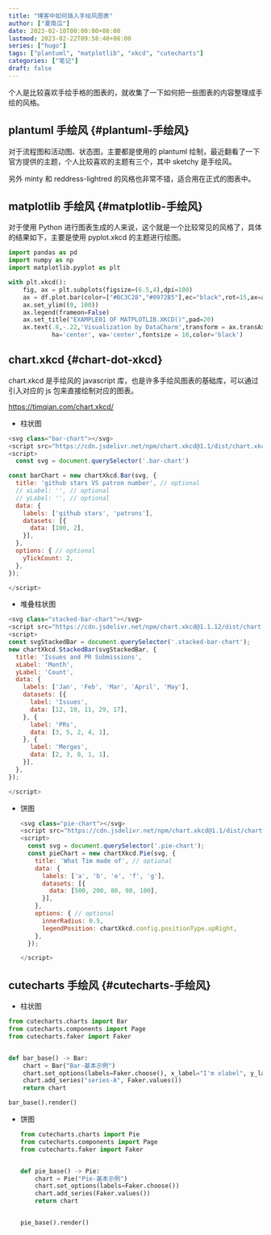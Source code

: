 ```yaml
---
title: "博客中如何插入手绘风图表"
author: ["夏南瓜"]
date: 2023-02-10T00:00:00+08:00
lastmod: 2023-02-22T09:58:40+08:00
series: ["hugo"]
tags: ["plantuml", "matplotlib", "xkcd", "cutecharts"]
categories: ["笔记"]
draft: false
---
```


个人是比较喜欢手绘手格的图表的，就收集了一下如何把一些图表的内容整理成手绘的风格。


## plantuml 手绘风 {#plantuml-手绘风}

对于流程图和活动图、状态图，主要都是使用的 plantuml 绘制，最近翻看了一下官方提供的主题，个人比较喜欢的主题有三个，其中 sketchy 是手绘风。

另外 minty 和 reddress-lightred 的风格也非常不错，适合用在正式的图表中。


## matplotlib 手绘风 {#matplotlib-手绘风}

对于使用 Python 进行图表生成的人来说，这个就是一个比较常见的风格了，具体的结果如下，主要是使用 pyplot.xkcd 的主题进行绘图。

```python
import pandas as pd
import numpy as np
import matplotlib.pyplot as plt

with plt.xkcd():
    fig, ax = plt.subplots(figsize=(6.5,4),dpi=100)
    ax = df.plot.bar(color=["#BC3C28","#0972B5"],ec="black",rot=15,ax=ax)
    ax.set_ylim((0, 100))
    ax.legend(frameon=False)
    ax.set_title("EXAMPLE01 OF MATPLOTLIB.XKCD()",pad=20)
    ax.text(.8,-.22,'Visualization by DataCharm',transform = ax.transAxes,
            ha='center', va='center',fontsize = 10,color='black')
```


## chart.xkcd {#chart-dot-xkcd}

chart.xkcd 是手绘风的 javascript 库，也是许多手绘风图表的基础库，可以通过引入对应的 js 包来直接绘制对应的图表。

<https://timqian.com/chart.xkcd/>

-   柱状图

<!--listend-->

```javascript
<svg class="bar-chart"></svg>
<script src="https://cdn.jsdelivr.net/npm/chart.xkcd@1.1/dist/chart.xkcd.min.js"></script>
<script>
  const svg = document.querySelector('.bar-chart')

const barChart = new chartXkcd.Bar(svg, {
  title: 'github stars VS patron number', // optional
  // xLabel: '', // optional
  // yLabel: '', // optional
  data: {
    labels: ['github stars', 'patrons'],
    datasets: [{
      data: [100, 2],
    }],
  },
  options: { // optional
    yTickCount: 2,
  },
});

</script>
```

-   堆叠柱状图

<!--listend-->

```javascript
<svg class="stacked-bar-chart"></svg>
<script src="https://cdn.jsdelivr.net/npm/chart.xkcd@1.1.12/dist/chart.xkcd.min.js"></script>
<script>
const svgStackedBar = document.querySelector('.stacked-bar-chart');
new chartXkcd.StackedBar(svgStackedBar, {
  title: 'Issues and PR Submissions',
  xLabel: 'Month',
  yLabel: 'Count',
  data: {
    labels: ['Jan', 'Feb', 'Mar', 'April', 'May'],
    datasets: [{
      label: 'Issues',
      data: [12, 19, 11, 29, 17],
    }, {
      label: 'PRs',
      data: [3, 5, 2, 4, 1],
    }, {
      label: 'Merges',
      data: [2, 3, 0, 1, 1],
    }],
  },
});

</script>
```

-   饼图
    ```javascript
    <svg class="pie-chart"></svg>
    <script src="https://cdn.jsdelivr.net/npm/chart.xkcd@1.1/dist/chart.xkcd.min.js"></script>
    <script>
      const svg = document.querySelector('.pie-chart');
      const pieChart = new chartXkcd.Pie(svg, {
        title: 'What Tim made of', // optional
        data: {
          labels: ['a', 'b', 'e', 'f', 'g'],
          datasets: [{
            data: [500, 200, 80, 90, 100],
          }],
        },
        options: { // optional
          innerRadius: 0.5,
          legendPosition: chartXkcd.config.positionType.upRight,
        },
      });

    </script>
    ```


## cutecharts 手绘风 {#cutecharts-手绘风}

-   柱状图

<!--listend-->

```python
from cutecharts.charts import Bar
from cutecharts.components import Page
from cutecharts.faker import Faker


def bar_base() -> Bar:
    chart = Bar("Bar-基本示例")
    chart.set_options(labels=Faker.choose(), x_label="I'm xlabel", y_label="I'm ylabel")
    chart.add_series("series-A", Faker.values())
    return chart

bar_base().render()
```

-   饼图
    ```python
    from cutecharts.charts import Pie
    from cutecharts.components import Page
    from cutecharts.faker import Faker


    def pie_base() -> Pie:
        chart = Pie("Pie-基本示例")
        chart.set_options(labels=Faker.choose())
        chart.add_series(Faker.values())
        return chart


    pie_base().render()
    ```
